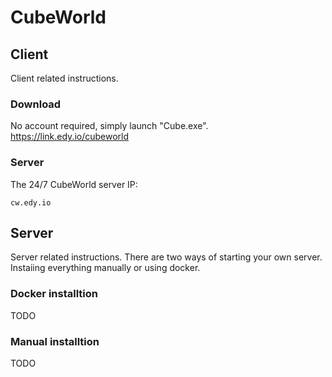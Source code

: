 # CubeWorld

## Client
Client related instructions.

### Download
No account required, simply launch "Cube.exe".
https://link.edy.io/cubeworld

### Server
The 24/7 CubeWorld server IP:
```
cw.edy.io
```

## Server
Server related instructions.
There are two ways of starting your own server. Instaiing everything manually or using docker.

### Docker installtion
TODO

### Manual installtion
TODO